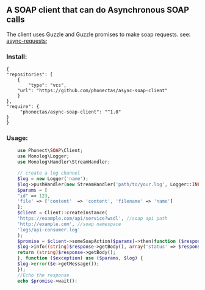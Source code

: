 ## A SOAP client that can do Asynchronous SOAP calls

The client uses Guzzle and Guzzle promises to make soap requests.
see: [async-requests](http://docs.guzzlephp.org/en/stable/quickstart.html#async-requests);

### Install:
    {
    "repositories": [
        {
            "type": "vcs",
	    "url": "https://github.com/phonectas/async-soap-client"
        }
    },
    "require": {
    	 "phonectas/async-soap-client": "^1.0"
    }
    }
### Usage:

```php
    use Phonect\SOAP\Client;
    use Monolog\Logger;
    use Monolog\Handler\StreamHandler;

    // create a log channel
    $log = new Logger('name');
    $log->pushHandler(new StreamHandler('path/to/your.log', Logger::INFO));
    $params = [
	"id" => 123,
	'file' => ['content'  => 'content', 'filename' => 'name']
    ];
    $client = Client::createInstance(
	'https://example.com/api/service?wsdl', //soap api path
	'http://example.com', //soap namespace
	'logs/api-consumer.log'
    );
    $promise = $client->someSoapAction($params)->then(function ($response) use ($log) { //someSoapAction == SOAPAction
	$log->info((string)$response->getBody(), array('status' => $response->getStatusCode()));
	return (string)$response->getBody();
    }, function ($exception) use ($params, $log) {
	$log->error($e->getMessage());
    });
    //Echo the response
    echo $promise->wait():
```
